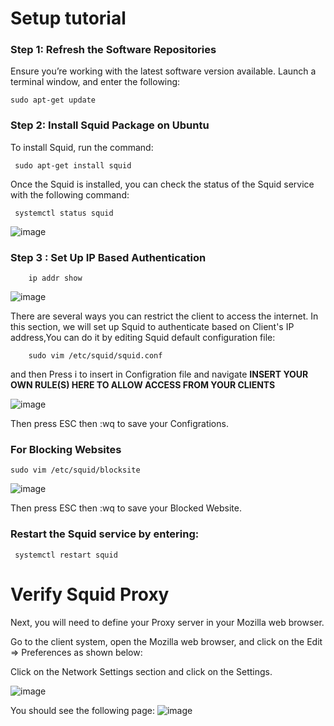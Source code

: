 # Setup tutorial

### Step 1: Refresh the Software Repositories

Ensure you’re working with the latest software version available.
Launch a terminal window, and enter the following:

    sudo apt-get update

### Step 2: Install Squid Package on Ubuntu

To install Squid, run the command:
        
     sudo apt-get install squid
     
Once the Squid is installed, you can check the status of the Squid service with the following command:


     systemctl status squid
     
     
 ![image](https://user-images.githubusercontent.com/46167070/115952118-a43ea600-a4e4-11eb-803f-f1673d550e46.png)
    
    
   ### Step 3 : Set Up IP Based Authentication
   
        ip addr show
   ![image](https://user-images.githubusercontent.com/46167070/115953392-7dd03900-a4eb-11eb-8c3f-c5a2a74278aa.png)
   
   
   
    
There are several ways you can restrict the client to access the internet. In this section, we will set up Squid to authenticate based on Client's IP address,You can do it by editing Squid default configuration file:

        sudo vim /etc/squid/squid.conf

and then Press i to insert in Configration file and navigate **INSERT YOUR OWN RULE(S) HERE TO ALLOW ACCESS FROM YOUR CLIENTS**

![image](https://user-images.githubusercontent.com/46167070/115954416-3cdb2300-a4f1-11eb-88d3-6f0e180822f8.png)


Then press ESC then :wq to save your Configrations.

### For Blocking Websites

    sudo vim /etc/squid/blocksite



![image](https://user-images.githubusercontent.com/46167070/115954892-bb38c480-a4f3-11eb-86f5-9cfd65975c3b.png)


Then press ESC then :wq to save your Blocked Website.


### Restart the Squid service by entering:
     systemctl restart squid




# Verify Squid Proxy

Next, you will need to define your Proxy server in your Mozilla web browser.

Go to the client system, open the Mozilla web browser, and click on the Edit => Preferences as shown below:

Click on the Network Settings section and click on the Settings. 

![image](https://user-images.githubusercontent.com/46167070/115955365-4e72f980-a4f6-11eb-862e-2fa3b29e2ba8.png)


You should see the following page:
![image](https://user-images.githubusercontent.com/46167070/115955450-c17c7000-a4f6-11eb-9615-db7728975c8b.png)
